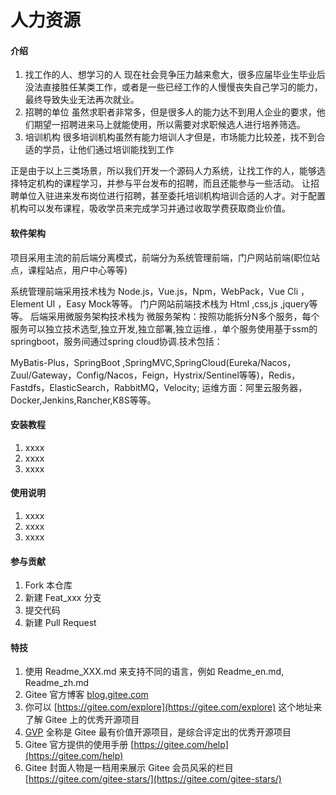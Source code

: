 # 人力资源

#### 介绍
1. 找工作的人、想学习的人
现在社会竞争压力越来愈大，很多应届毕业生毕业后没法直接胜任某类工作，或者是一些已经工作的人慢慢丧失自己学习的能力，最终导致失业无法再次就业。
2. 招聘的单位
虽然求职者非常多，但是很多人的能力达不到用人企业的要求，他们期望一招聘进来马上就能使用，所以需要对求职候选人进行培养筛选。
3. 培训机构
很多培训机构虽然有能力培训人才但是，市场能力比较差，找不到合适的学员，让他们通过培训能找到工作

正是由于以上三类场景，所以我们开发一个源码人力系统，让找工作的人，能够选择特定机构的课程学习，并参与平台发布的招聘，而且还能参与一些活动。 让招聘单位入驻进来发布岗位进行招聘，甚至委托培训机构培训合适的人才。对于配置机构可以发布课程，吸收学员来完成学习并通过收取学费获取商业价值。


#### 软件架构
项目采用主流的前后端分离模式，前端分为系统管理前端，门户网站前端(职位站点，课程站点，用户中心等等)

系统管理前端采用技术栈为
Node.js，Vue.js，Npm，WebPack，Vue Cli ，Element UI ，Easy Mock等等。
门户网站前端技术栈为
Html ,css,js ,jquery等等。
后端采用微服务架构技术栈为
微服务架构：按照功能拆分N多个服务，每个服务可以独立技术选型,独立开发,独立部署,独立运维.，单个服务使用基于ssm的springboot，服务间通过spring cloud协调.技术包括：

MyBatis-Plus，SpringBoot ,SpringMVC,SpringCloud(Eureka/Nacos，Zuul/Gateway，Config/Nacos，Feign，Hystrix/Sentinel等等)，Redis，Fastdfs，ElasticSearch，RabbitMQ，Velocity; 运维方面：阿里云服务器，Docker,Jenkins,Rancher,K8S等等。


#### 安装教程

1.  xxxx
2.  xxxx
3.  xxxx

#### 使用说明

1.  xxxx
2.  xxxx
3.  xxxx

#### 参与贡献

1.  Fork 本仓库
2.  新建 Feat_xxx 分支
3.  提交代码
4.  新建 Pull Request


#### 特技

1.  使用 Readme\_XXX.md 来支持不同的语言，例如 Readme\_en.md, Readme\_zh.md
2.  Gitee 官方博客 [blog.gitee.com](https://blog.gitee.com)
3.  你可以 [https://gitee.com/explore](https://gitee.com/explore) 这个地址来了解 Gitee 上的优秀开源项目
4.  [GVP](https://gitee.com/gvp) 全称是 Gitee 最有价值开源项目，是综合评定出的优秀开源项目
5.  Gitee 官方提供的使用手册 [https://gitee.com/help](https://gitee.com/help)
6.  Gitee 封面人物是一档用来展示 Gitee 会员风采的栏目 [https://gitee.com/gitee-stars/](https://gitee.com/gitee-stars/)

